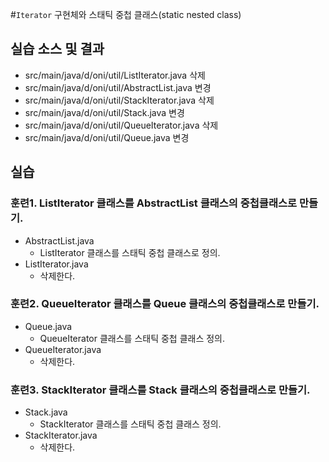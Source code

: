 #`Iterator` 구현체와 스태틱 중첩 클래스(static nested class)


## 실습 소스 및 결과

- src/main/java/d/oni/util/ListIterator.java 삭제
- src/main/java/d/oni/util/AbstractList.java 변경
- src/main/java/d/oni/util/StackIterator.java 삭제
- src/main/java/d/oni/util/Stack.java 변경
- src/main/java/d/oni/util/QueueIterator.java 삭제
- src/main/java/d/oni/util/Queue.java 변경

## 실습

### 훈련1. ListIterator 클래스를 AbstractList 클래스의 중첩클래스로 만들기.

- AbstractList.java
  - ListIterator 클래스를 스태틱 중첩 클래스로 정의.
- ListIterator.java
  - 삭제한다.

### 훈련2. QueueIterator 클래스를 Queue 클래스의 중첩클래스로 만들기.

- Queue.java
  - QueueIterator 클래스를 스태틱 중첩 클래스 정의.
- QueueIterator.java 
  - 삭제한다.

### 훈련3. StackIterator 클래스를 Stack 클래스의 중첩클래스로 만들기.

- Stack.java
  - StackIterator 클래스를 스태틱 중첩 클래스 정의.
- StackIterator.java 
  - 삭제한다.
